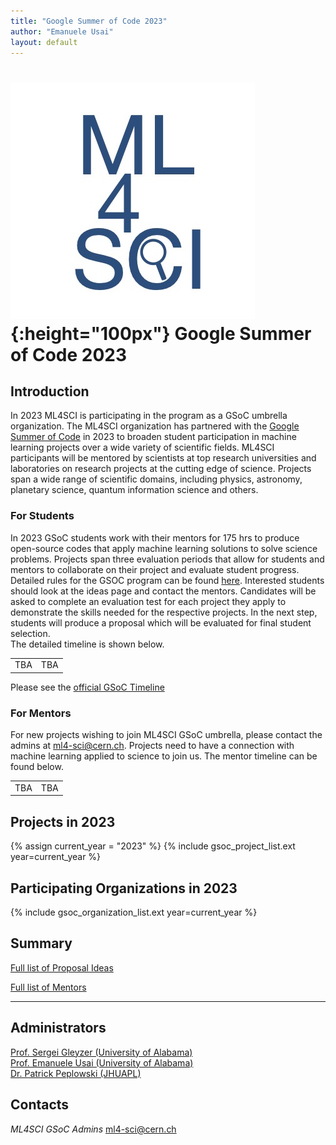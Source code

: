```yaml
---
title: "Google Summer of Code 2023"
author: "Emanuele Usai"
layout: default
---
```


# ![ML4SCI](/images/CERN-HSF-GSoC-logo.png){:height="100px"} Google Summer of Code 2023

## Introduction

In 2023 ML4SCI is participating in the program as a GSoC umbrella organization.
The ML4SCI organization has partnered with the [Google Summer of Code](https://summerofcode.withgoogle.com) in 2023 to broaden student participation in machine learning projects over a wide variety of scientific fields.
ML4SCI participants will be mentored by scientists at top research universities and laboratories on research projects at the cutting edge of science.
Projects span a wide range of scientific domains, including physics, astronomy, planetary science, quantum information science and others.



### For Students


In 2023 GSoC students work with their mentors for 175 hrs to produce open-source codes that apply machine learning solutions to solve science problems. Projects span three evaluation periods that allow for students and mentors to collaborate on their project and evaluate student progress. Detailed rules for the GSOC program can be found [here](https://summerofcode.withgoogle.com/rules/).
Interested students should look at the ideas page and contact the mentors. Candidates will be asked to complete an evaluation test for each project they apply to demonstrate the skills needed for the respective projects. In the next step, students will produce a proposal which will be evaluated for final student selection.  
The detailed timeline is shown below.

<table class="table table-hover table-striped">

  <tr>
    <td>TBA</td>
    <td>TBA</td>
  </tr>


</table>

Please see the [official GSoC Timeline](https://summerofcode.withgoogle.com/how-it-works/)

### For Mentors

For new projects wishing to join ML4SCI GSoC umbrella, please contact the admins at  [ml4-sci@cern.ch](mailto:ml4-sci@cern.ch). Projects need to have a connection with machine learning applied to science to join us. The mentor timeline can be found below. 

<table class="table table-hover table-striped">


  <tr>
    <td>TBA</td>
    <td>TBA</td>
  </tr>


</table>

## Projects in 2023

{% assign current_year = "2023" %}
{% include gsoc_project_list.ext year=current_year %}

## Participating Organizations in 2023

{% include gsoc_organization_list.ext year=current_year %}

## Summary

[Full list of Proposal Ideas](/gsoc/2023/summary.html)

[Full list of Mentors](/gsoc/2023/mentors.html)

---

## Administrators
<a href="http://sergeigleyzer.com/" target="_blank">Prof. Sergei Gleyzer (University of Alabama)</a> <br>
<a href="https://emanueleusai.com" target="_blank">Prof. Emanuele Usai (University of Alabama)</a> <br>
<a href="https://civspace.jhuapl.edu/people/patrick-peplowski" target="_blank">Dr. Patrick Peplowski (JHUAPL)</a> <br>

## Contacts

*ML4SCI GSoC Admins* [ml4-sci@cern.ch](mailto:ml4-sci@cern.ch)


